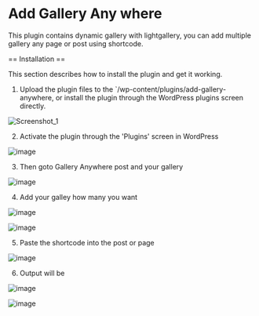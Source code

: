 # Add Gallery Any where
This plugin contains dynamic gallery with lightgallery, you can add multiple gallery any page or post using shortcode.


== Installation ==

This section describes how to install the plugin and get it working.

1. Upload the plugin files to the `/wp-content/plugins/add-gallery-anywhere, or install the plugin through the WordPress plugins screen directly.

![Screenshot_1](https://user-images.githubusercontent.com/83091643/125165872-a8f92900-e1ba-11eb-96c7-2d1ff1f8442a.png)

2. Activate the plugin through the 'Plugins' screen in WordPress

![image](https://user-images.githubusercontent.com/83091643/125165946-055c4880-e1bb-11eb-9575-abd821f08233.png)

3. Then goto Gallery Anywhere post and your gallery

![image](https://user-images.githubusercontent.com/83091643/125166021-74d23800-e1bb-11eb-8839-2373f91def77.png)

4. Add your galley how many you want

![image](https://user-images.githubusercontent.com/83091643/125166225-689aaa80-e1bc-11eb-904a-fd0cfdece8c8.png)

![image](https://user-images.githubusercontent.com/83091643/125166193-499c1880-e1bc-11eb-8f3f-5585cbebfdd5.png)

5. Paste the shortcode into the post or page

![image](https://user-images.githubusercontent.com/83091643/125166257-94b62b80-e1bc-11eb-97c0-d33bd85a272e.png)

6. Output will be

![image](https://user-images.githubusercontent.com/83091643/125166291-c16a4300-e1bc-11eb-92fb-26f12609e148.png)

![image](https://user-images.githubusercontent.com/83091643/125166307-d47d1300-e1bc-11eb-8bf3-4a51fdc11d45.png)



